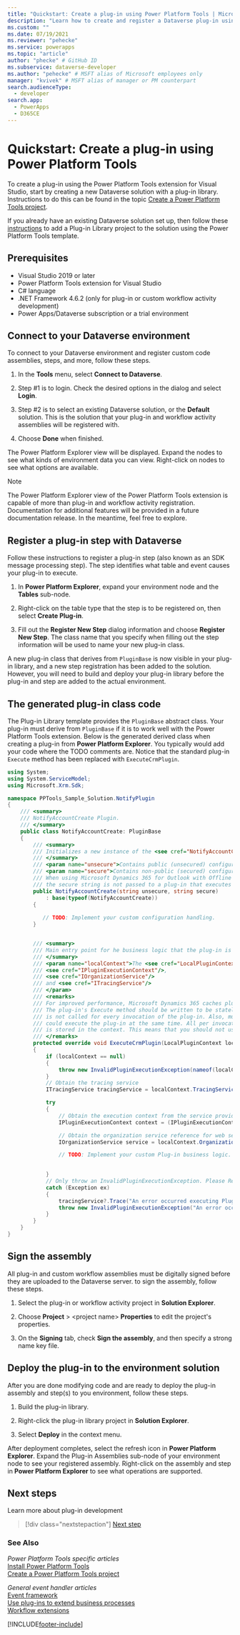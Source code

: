 ```yaml
---
title: "Quickstart: Create a plug-in using Power Platform Tools | Microsoft Docs"
description: "Learn how to create and register a Dataverse plug-in using the Power Platform Tools extension for Visual Studio."
ms.custom: ""
ms.date: 07/19/2021
ms.reviewer: "pehecke"
ms.service: powerapps
ms.topic: "article"
author: "phecke" # GitHub ID
ms.subservice: dataverse-developer
ms.author: "pehecke" # MSFT alias of Microsoft employees only
manager: "kvivek" # MSFT alias of manager or PM counterpart
search.audienceType: 
  - developer
search.app: 
  - PowerApps
  - D365CE
---
```


# Quickstart: Create a plug-in using Power Platform Tools

To create a plug-in using the Power Platform Tools extension for Visual Studio, start by creating a new Dataverse solution with a plug-in library. Instructions to do this can be found in the topic [Create a Power Platform Tools project](devtools-create-project.md).

If you already have an existing Dataverse solution set up, then follow these [instructions](devtools-create-project.md#add-a-new-project-to-a-power-platform-solution) to add a Plug-in Library project to the solution using the Power Platform Tools template.

## Prerequisites

- Visual Studio 2019 or later
- Power Platform Tools extension for Visual Studio
- C# language
- .NET Framework 4.6.2 (only for plug-in or custom workflow activity development)
- Power Apps/Dataverse subscription or a trial environment

## Connect to your Dataverse environment

To connect to your Dataverse environment and register custom code assemblies, steps, and more, follow these steps.

1. In the **Tools** menu, select **Connect to Dataverse**.

1. Step #1 is to login. Check the desired options in the dialog and select **Login**.

1. Step #2 is to select an existing Dataverse solution, or the **Default** solution. This is the solution that your plug-in and workflow activity assemblies will be registered with.

1. Choose **Done** when finished.

The Power Platform Explorer view will be displayed. Expand the nodes to see what kinds of environment data you can view. Right-click on nodes to see what options are available.

> [!NOTE]
> The Power Platform Explorer view of the Power Platform Tools extension is capable of more than plug-in and workflow activity registration. Documentation for additional features will be provided in a future documentation release. In the meantime, feel free to explore.  


## Register a plug-in step with Dataverse

Follow these instructions to register a plug-in step (also known as an SDK message processing step). The step identifies what table and event causes your plug-in to execute.

1. In **Power Platform Explorer**, expand your environment node and the **Tables** sub-node.

1. Right-click on the table type that the step is to be registered on, then select **Create Plug-in**.

1. Fill out the **Register New Step** dialog information and choose **Register New Step**. The class name that you specify when filling out the step information will be used to name your new plug-in class. <!--note: link to the topic with info on creating a step -->

A new plug-in class that derives from `PluginBase` is now visible in your plug-in library, and a new step registration has been added to the solution. However, you will need to build and deploy your plug-in library before the plug-in and step are added to the actual environment.

## The generated plug-in class code

The Plug-in Library template provides the `PluginBase` abstract class. Your plug-in must derive from `PluginBase` if it is to work well with the Power Platform Tools extension. Below is the generated derived class when creating a plug-in from **Power Platform Explorer**. You typically would add your code where the TODO comments are. Notice that the standard plug-in `Execute` method has been replaced with `ExecuteCrmPlugin`.

```csharp
using System;
using System.ServiceModel;
using Microsoft.Xrm.Sdk;

namespace PPTools_Sample_Solution.NotifyPlugin
{
    /// <summary>
    /// NotifyAccountCreate Plugin.
    /// </summary>    
    public class NotifyAccountCreate: PluginBase
    {
        /// <summary>
        /// Initializes a new instance of the <see cref="NotifyAccountCreate"/> class.
        /// </summary>
        /// <param name="unsecure">Contains public (unsecured) configuration information.</param>
        /// <param name="secure">Contains non-public (secured) configuration information. 
        /// When using Microsoft Dynamics 365 for Outlook with Offline Access, 
        /// the secure string is not passed to a plug-in that executes while the client is offline.</param>
        public NotifyAccountCreate(string unsecure, string secure)
            : base(typeof(NotifyAccountCreate))
        {
            
           // TODO: Implement your custom configuration handling.
        }


        /// <summary>
        /// Main entry point for he business logic that the plug-in is to execute.
        /// </summary>
        /// <param name="localContext">The <see cref="LocalPluginContext"/> which contains the
        /// <see cref="IPluginExecutionContext"/>,
        /// <see cref="IOrganizationService"/>
        /// and <see cref="ITracingService"/>
        /// </param>
        /// <remarks>
        /// For improved performance, Microsoft Dynamics 365 caches plug-in instances.
        /// The plug-in's Execute method should be written to be stateless as the constructor
        /// is not called for every invocation of the plug-in. Also, multiple system threads
        /// could execute the plug-in at the same time. All per invocation state information
        /// is stored in the context. This means that you should not use global variables in plug-ins.
        /// </remarks>
        protected override void ExecuteCrmPlugin(LocalPluginContext localContext)
        {
            if (localContext == null)
            {
                throw new InvalidPluginExecutionException(nameof(localContext));
            }           
            // Obtain the tracing service
            ITracingService tracingService = localContext.TracingService;

            try
            { 
                // Obtain the execution context from the service provider.  
                IPluginExecutionContext context = (IPluginExecutionContext)localContext.PluginExecutionContext;

                // Obtain the organization service reference for web service calls.  
                IOrganizationService service = localContext.OrganizationService;

                // TODO: Implement your custom Plug-in business logic.

                
            }	
            // Only throw an InvalidPluginExecutionException. Please Refer https://go.microsoft.com/fwlink/?linkid=2153829.
            catch (Exception ex)
            {
                tracingService?.Trace("An error occurred executing Plugin PPTools_Sample_Solution.NotifyPlugin.NotifyAccountCreate : {0}", ex.ToString());
                throw new InvalidPluginExecutionException("An error occurred executing Plugin PPTools_Sample_Solution.NotifyPlugin.NotifyAccountCreate .", ex);
            }	
        }
    }
}
```

## Sign the assembly

All plug-in and custom workflow assemblies must be digitally signed before they are uploaded to the Dataverse server. to sign the assembly, follow these steps.

1. Select the plug-in or workflow activity project in **Solution Explorer**.

1. Choose **Project** > \<project name> **Properties** to edit the project's properties.

1. On the **Signing** tab, check **Sign the assembly**, and then specify a strong name key file.


## Deploy the plug-in to the environment solution

After you are done modifying code and are ready to deploy the plug-in assembly and step(s) to you environment, follow these steps.

1. Build the plug-in library.

1. Right-click the plug-in library project in **Solution Explorer**.

1. Select **Deploy** in the context menu.

After deployment completes, select the refresh icon in **Power Platform Explorer**. Expand the Plug-in Assemblies sub-node of your environment node to see your registered assembly. Right-click on the assembly and step in **Power Platform Explorer** to see what operations are supported.

## Next steps

Learn more about plug-in development

> [!div class="nextstepaction"]
> [Next step](../plug-ins.md#next-steps)

### See Also

*Power Platform Tools specific articles*  
[Install Power Platform Tools](devtools-install.md)  
[Create a Power Platform Tools project](devtools-create-project.md)

*General event handler articles*  
[Event framework](../event-framework.md)  
[Use plug-ins to extend business processes](../plug-ins.md)  
[Workflow extensions](../workflow/workflow-extensions.md)

[!INCLUDE[footer-include](../../../includes/footer-banner.md)]
